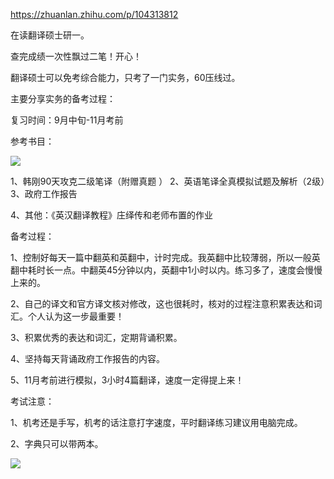https://zhuanlan.zhihu.com/p/104313812  

在读翻译硕士研一。

查完成绩一次性飘过二笔！开心！

翻译硕士可以免考综合能力，只考了一门实务，60压线过。

主要分享实务的备考过程：

复习时间：9月中旬-11月考前  

参考书目：  

![](./hangang.jpeg)  

1、韩刚90天攻克二级笔译（附赠真题 ） 2、英语笔译全真模拟试题及解析（2级）3、政府工作报告  

4、其他：《英汉翻译教程》庄绎传和老师布置的作业  

备考过程：

1、控制好每天一篇中翻英和英翻中，计时完成。我英翻中比较薄弱，所以一般英翻中耗时长一点。中翻英45分钟以内，英翻中1小时以内。练习多了，速度会慢慢上来的。

2、自己的译文和官方译文核对修改，这也很耗时，核对的过程注意积累表达和词汇。个人认为这一步最重要！

3、积累优秀的表达和词汇，定期背诵积累。

4、坚持每天背诵政府工作报告的内容。

5、11月考前进行模拟，3小时4篇翻译，速度一定得提上来！  

考试注意：

1、机考还是手写，机考的话注意打字速度，平时翻译练习建议用电脑完成。

2、字典只可以带两本。  

![](./zidian.jpeg)  